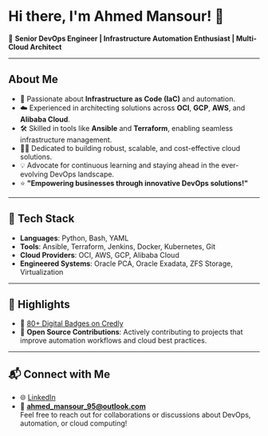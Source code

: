 # Hi there, I'm Ahmed Mansour! 👋

🚀 **Senior DevOps Engineer | Infrastructure Automation Enthusiast | Multi-Cloud Architect**

---

## About Me

- 🌟 Passionate about **Infrastructure as Code (IaC)** and automation.
- ☁️ Experienced in architecting solutions across **OCI**, **GCP**, **AWS**, and **Alibaba Cloud**.
- 🛠️ Skilled in tools like **Ansible** and **Terraform**, enabling seamless infrastructure management.
- 🧑‍💻 Dedicated to building robust, scalable, and cost-effective cloud solutions.
- 💡 Advocate for continuous learning and staying ahead in the ever-evolving DevOps landscape.
- ⭐ **"Empowering businesses through innovative DevOps solutions!"**

---

## 🔧 Tech Stack

- **Languages**: Python, Bash, YAML  
- **Tools**: Ansible, Terraform, Jenkins, Docker, Kubernetes, Git  
- **Cloud Providers**: OCI, AWS, GCP, Alibaba Cloud  
- **Engineered Systems**: Oracle PCA, Oracle Exadata, ZFS Storage, Virtualization

---

## 🌟 Highlights

- 🏅 [80+ Digital Badges on Credly](https://www.credly.com/users/ahmed_mansour/badges)  
- 🚀 **Open Source Contributions**: Actively contributing to projects that improve automation workflows and cloud best practices. 

---

## 📬 Connect with Me

- 🌐 [LinkedIn](https://www.linkedin.com/in/ahmed-mansour-11a9a917a)
- 📧 **ahmed_mansour_95@outlook.com**  
Feel free to reach out for collaborations or discussions about DevOps, automation, or cloud computing!

